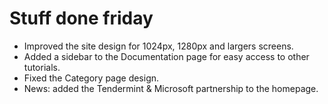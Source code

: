 # Stuff done friday
* Improved the site design for 1024px, 1280px and largers screens.
* Added a sidebar to the Documentation page for easy access to other tutorials.
* Fixed the Category page design.
* News: added the Tendermint & Microsoft partnership to the homepage.
